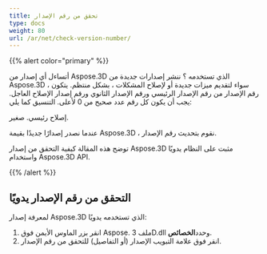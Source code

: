 ```yaml
---
title: تحقق من رقم الإصدار
type: docs
weight: 80
url: /ar/net/check-version-number/
---
```

{{% alert color="primary" %}}

أتساءل أي إصدار من Aspose.3D الذي تستخدمه ؟ ننشر إصدارات جديدة من Aspose.3D ، سواء لتقديم ميزات جديدة أو لإصلاح المشكلات ، بشكل منتظم. يتكون رقم الإصدار من رقم الإصدار الرئيسي ورقم الإصدار الثانوي ورقم إصدار الإصلاح العاجل. يجب أن يكون كل رقم عدد صحيح من 0 لأعلى. التنسيق كما يلي:

إصلاح رئيسي. صغير.

عندما نصدر إصدارًا جديدًا بقيمة Aspose.3D ، نقوم بتحديث رقم الإصدار.

توضح هذه المقالة كيفية التحقق من إصدار Aspose.3D مثبت على النظام يدويًا واستخدام Aspose.3D API.

{{% /alert %}}

##  **التحقق من رقم الإصدار يدويًا**

لمعرفة إصدار Aspose.3D الذي تستخدمه يدويًا:

1. انقر بزر الماوس الأيمن فوق Aspose. ملف 3D.dll وحدد**الخصائص**.
1. انقر فوق علامة التبويب الإصدار (أو التفاصيل) للتحقق من رقم الإصدار.

